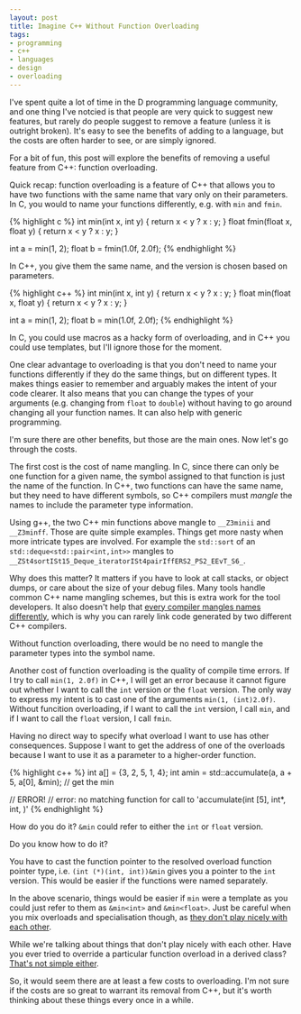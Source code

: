 ```yaml
---
layout: post
title: Imagine C++ Without Function Overloading
tags:
- programming
- c++
- languages
- design
- overloading
---
```

I've spent quite a lot of time in the D programming language community, and one
thing I've notcied is that people are very quick to suggest new features, but
rarely do people suggest to remove a feature (unless it is outright broken). It's
easy to see the benefits of adding to a language, but the costs are often harder
to see, or are simply ignored.

For a bit of fun, this post will explore the benefits of removing a useful feature
from C++: function overloading.

Quick recap: function overloading is a feature of C++ that allows you to have two
functions with the same name that vary only on their parameters. In C, you would
to name your functions differently, e.g. with `min` and `fmin`.

{% highlight c %}
int min(int x, int y) { return x < y ? x : y; }
float fmin(float x, float y) { return x < y ? x : y; }

int a = min(1, 2);
float b = fmin(1.0f, 2.0f);
{% endhighlight %}

In C++, you give them the same name, and the version is chosen based on parameters.

{% highlight c++ %}
int min(int x, int y) { return x < y ? x : y; }
float min(float x, float y) { return x < y ? x : y; }

int a = min(1, 2);
float b = min(1.0f, 2.0f);
{% endhighlight %}

In C, you could use macros as a hacky form of overloading, and in C++ you could use
templates, but I'll ignore those for the moment.

One clear advantage to overloading is that you don't need to name your functions
differently if they do the same things, but on different types. It makes things
easier to remember and arguably makes the intent of your code clearer. It also means
that you can change the types of your arguments (e.g. changing from `float` to `double`)
without having to go around changing all your function names. It can also help with
generic programming.

I'm sure there are other benefits, but those are the main ones. Now let's go through
the costs.

The first cost is the cost of name mangling. In C, since there can only be one
function for a given name, the symbol assigned to that function is just the name
of the function. In C++, two functions can have the same name, but they need to
have different symbols, so C++ compilers must _mangle_ the names to include the
parameter type information.

Using g++, the two C++ min functions above mangle to `__Z3minii` and `__Z3minff`.
Those are quite simple examples. Things get more nasty when more intricate types
are involved. For example the `std::sort` of an `std::deque<std::pair<int,int>>`
mangles to `__ZSt4sortISt15_Deque_iteratorISt4pairIffERS2_PS2_EEvT_S6_`.

Why does this matter? It matters if you have to look at call stacks, or object
dumps, or care about the size of your debug files. Many tools handle common C++
name mangling schemes, but this is extra work for the tool developers. It also
doesn't help that [every compiler mangles names differently][1], which is why
you can rarely link code generated by two different C++ compilers.

Without function overloading, there would be no need to mangle the parameter types into
the symbol name.

Another cost of function overloading is the quality of compile time errors. If
I try to call `min(1, 2.0f)` in C++, I will get an error because it cannot figure
out whether I want to call the `int` version or the `float` version. The only
way to express my intent is to cast one of the arguments `min(1, (int)2.0f)`.
Without funcition overloading, if I want to call the `int` version, I call `min`,
and if I want to call the `float` version, I call `fmin`.

Having no direct way to specify what overload I want to use has other consequences.
Suppose I want to get the address of one of the overloads because I want to use it
as a parameter to a higher-order function.

{% highlight c++ %}
int a[] = {3, 2, 5, 1, 4};
int amin = std::accumulate(a, a + 5, a[0], &min); // get the min

// ERROR!
// error: no matching function for call to 'accumulate(int [5], int*,
int, <unresolved overloaded function type>)'
{% endhighlight %}

How do you do it? `&min` could refer to either the `int` or `float` version.

Do you know how to do it?

You have to cast the function pointer to the resolved overload function pointer type,
i.e. `(int (*)(int, int))&min` gives you a pointer to the `int` version. This would
be easier if the functions were named separately.

In the above scenario, things would be easier if `min` were a template as you could
just refer to them as `&min<int>` and `&min<float>`. Just be careful when you mix
overloads and specialisation though, as [they don't play nicely with each other][2].

While we're talking about things that don't play nicely with each other. Have you
ever tried to override a particular function overload in a derived class?
[That's not simple either][3].

So, it would seem there are at least a few costs to overloading. I'm not sure if
the costs are so great to warrant its removal from C++, but it's worth thinking about
these things every once in a while.

[1]: http://en.wikipedia.org/wiki/Name_mangling#How_different_compilers_mangle_the_same_functions
[2]: http://stackoverflow.com/a/7108123/235825
[3]: http://stackoverflow.com/q/888235/235825